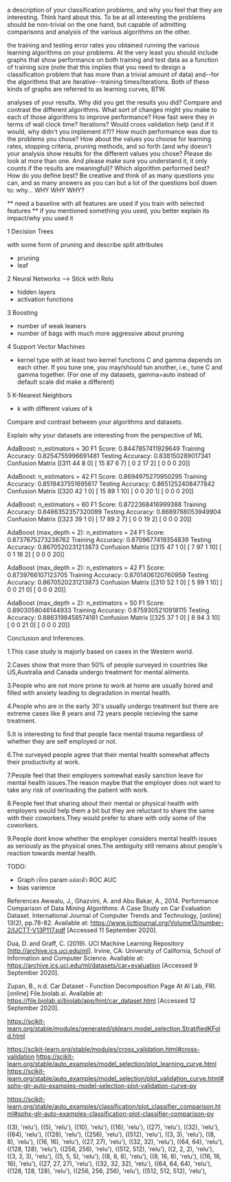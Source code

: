 
a description of your classification problems, and why you feel that they are interesting. Think hard about this. To be at all interesting the problems should be non-trivial on the one hand, but capable of admitting comparisons and analysis of the various algorithms on the other. 

the training and testing error rates you obtained running the various learning algorithms on your problems. At the very least you should include graphs that show performance on both training and test data as a function of training size (note that this implies that you need to design a classification problem that has more than a trivial amount of data) and--for the algorithms that are iterative--training times/iterations. Both of these kinds of graphs are referred to as learning curves, BTW.

analyses of your results. 
Why did you get the results you did? 
Compare and contrast the different algorithms. 
What sort of changes might you make to each of those algorithms to improve performance? 
How fast were they in terms of wall clock time? 
Iterations? 
Would cross validation help (and if it would, why didn't you implement it?)? 
How much performance was due to the problems you chose? 
How about the values you choose for learning rates, stopping criteria, pruning methods, and so forth (and why doesn't your analysis show results for the different values you chose? 
Please do look at more than one. And please make sure you understand it, it only counts if the results are meaningful)? 
Which algorithm performed best? 
How do you define best? 
Be creative and think of as many questions you can, and as many answers as you can but a lot of the questions boil down to: why... WHY WHY WHY?

** need a baseline with all features are used if you train with selected features
** if you mentioned something you used, you better explain its impact/why you used it


1 Decision Trees

with some form of pruning and describe split attributes
- pruning
- leaf

2 Neural Networks --> Stick with Relu
- hidden layers
- activation functions

3 Boosting
- number of weak leaners
- number of bags
with much more aggressive about pruning


4 Support Vector Machines
- kernel type
with at least two kernel functions
C and gamma depends on each other. If you tune one, you may/should tun another, i.e., tune C and gamma together. (For one of my datasets, gamma=auto instead of default scale did make a different) 

5 K-Nearest Neighbors
- k
with different values of k

Compare and contrast between your algorithms and datasets.

Explain why your datasets are interesting from the perspective of ML 


AdaBoost: n_estimators =  30
F1 Score:  0.8447857411929649
Training Accuracy:  0.8254755996691481
Testing Accuracy:  0.838150289017341
Confusion Matrix
[[311  44   8   0]
 [ 15  87   6   7]
 [  0   2  17   2]
 [  0   0   0  20]]


AdaBoost: n_estimators =  42
F1 Score:  0.8694975270950295
Training Accuracy:  0.8519437551695617
Testing Accuracy:  0.8651252408477842
Confusion Matrix
[[320  42   1   0]
 [ 15  89   1  10]
 [  0   0  20   1]
 [  0   0   0  20]]

 AdaBoost: n_estimators =  60
F1 Score:  0.8722368416999388
Training Accuracy:  0.8486352357320099
Testing Accuracy:  0.8689788053949904
Confusion Matrix
[[323  39   1   0]
 [ 17  89   2   7]
 [  0   0  19   2]
 [  0   0   0  20]]

 
 AdaBoost (max_depth = 2): n_estimators =  24
F1 Score:  0.8737675273238762
Training Accuracy:  0.8709677419354839
Testing Accuracy:  0.8670520231213873
Confusion Matrix
[[315  47   1   0]
 [  7  97   1  10]
 [  0   1  18   2]
 [  0   0   0  20]]

 AdaBoost (max_depth = 2): n_estimators =  42
F1 Score:  0.8739766107123705
Training Accuracy:  0.8701406120760959
Testing Accuracy:  0.8670520231213873
Confusion Matrix
[[310  52   1   0]
 [  5  99   1  10]
 [  0   0  21   0]
 [  0   0   0  20]]

 AdaBoost (max_depth = 2): n_estimators =  50
F1 Score:  0.8903058046144933
Training Accuracy:  0.8759305210918115
Testing Accuracy:  0.8863198458574181
Confusion Matrix
[[325  37   1   0]
 [  8  94   3  10]
 [  0   0  21   0]
 [  0   0   0  20]]

Conclusion and Inferences.

1.This case study is majorly based on cases in the Western world.

2.Cases show that more than 50% of people surveyed in countries like US,Australia and Canada undergo treatment for mental ailments.

3.People who are not more prone to work at home are usually bored and filled with anxiety leading to degradation in mental health.

4.People who are in the early 30's usually undergo treatment but there are extreme cases like 8 years and 72 years people recieving the same treatment.

5.It is interesting to find that people face mental trauma regardless of whether they are self employed or not.

6.The surveyed people agree that their mental health somewhat affects their productivity at work.

7.People feel that their employers somewhat easily sanction leave for mental health issues.The reason maybe that the employer does not want to take any risk of overloading the patient with work.

8.People feel that sharing about their mental or physical health with employers would help them a bit but they are reluctant to share the same with their coworkers.They would prefer to share with only some of the coworkers.

9.People dont know whether the employer considers mental health issues as seriously as the physical ones.The ambiguity still remains about people's reaction towards mental health.



TODO:
- Graph เทียบ param แต่ละตัว ROC AUC
- bias varience

References
Awwalu, J., Ghazvini, A. and Abu Bakar, A., 2014. Performance Comparison of Data Mining Algorithms: A Case Study on Car Evaluation Dataset. International Journal of Computer Trends and Technology, [online] 13(2), pp.78-82. Available at: <https://www.ijcttjournal.org/Volume13/number-2/IJCTT-V13P117.pdf> [Accessed 11 September 2020].

Dua, D. and Graff, C. (2019). UCI Machine Learning Repository [http://archive.ics.uci.edu/ml]. Irvine, CA: University of California, School of Information and Computer Science. Available at: <https://archive.ics.uci.edu/ml/datasets/car+evaluation> [Accessed 9 September 2020].

Zupan, B., n.d. Car Dataset - Function Decomposition Page At AI Lab, FRI. [online] File.biolab.si. Available at: <https://file.biolab.si/biolab/app/hint/car_dataset.html> [Accessed 12 September 2020].


https://scikit-learn.org/stable/modules/generated/sklearn.model_selection.StratifiedKFold.html


https://scikit-learn.org/stable/modules/cross_validation.html#cross-validation
https://scikit-learn.org/stable/auto_examples/model_selection/plot_learning_curve.html
https://scikit-learn.org/stable/auto_examples/model_selection/plot_validation_curve.html#sphx-glr-auto-examples-model-selection-plot-validation-curve-py

https://scikit-learn.org/stable/auto_examples/classification/plot_classifier_comparison.html#sphx-glr-auto-examples-classification-plot-classifier-comparison-py

    

((3), 'relu'),
    ((5), 'relu'),
    ((10), 'relu'),
    ((16), 'relu'),
    ((27), 'relu'),
    ((32), 'relu'),
    ((64), 'relu'),
    ((128), 'relu'),
    ((256), 'relu'),
    ((512), 'relu'),
    ((3, 3), 'relu'),
    ((8, 8), 'relu'),
    ((16, 16), 'relu'),
    ((27, 27), 'relu'),
    ((32, 32), 'relu'),
    ((64, 64), 'relu'),
    ((128, 128), 'relu'),
    ((256, 256), 'relu'),
    ((512, 512), 'relu'),
    ((2, 2, 2), 'relu'),
    ((3, 3, 3), 'relu'),
    ((5, 5, 5), 'relu'),
    ((8, 8, 8), 'relu'),
    ((8, 16, 8), 'relu'),
    ((16, 16, 16), 'relu'),
    ((27, 27, 27), 'relu'),
    ((32, 32, 32), 'relu'),
    ((64, 64, 64), 'relu'),
    ((128, 128, 128), 'relu'),
    ((256, 256, 256), 'relu'),
    ((512, 512, 512), 'relu'),